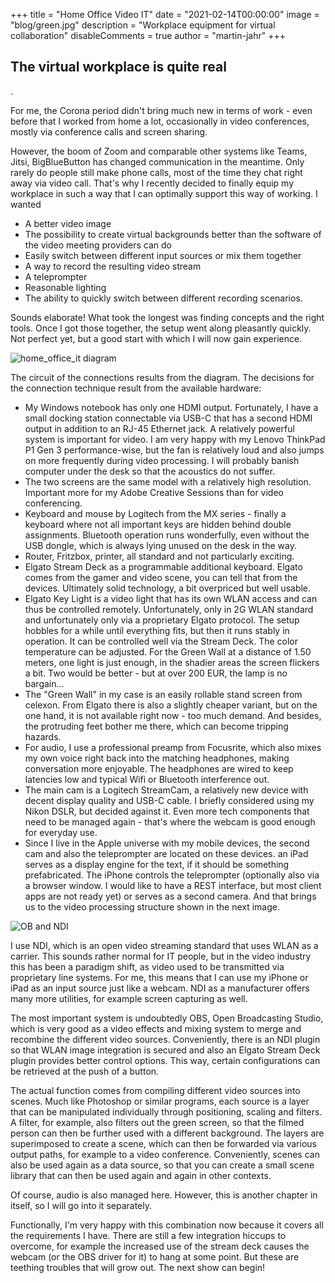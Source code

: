 +++
title = "Home Office Video IT"
date = "2021-02-14T00:00:00"
image = "blog/green.jpg"
description = "Workplace equipment for virtual collaboration"
disableComments = true
author = "martin-jahr"
+++

## The virtual workplace is quite real

.

For me, the Corona period didn't bring much new in terms of work - even before that I worked from home a lot, occasionally in video conferences, mostly via conference calls and screen sharing.

However, the boom of Zoom and comparable other systems like Teams, Jitsi, BigBlueButton has changed communication in the meantime. Only rarely do people still make phone calls, most of the time they chat right away via video call. That's why I recently decided to finally equip my workplace in such a way that I can optimally support this way of working. I wanted

* A better video image
* The possibility to create virtual backgrounds better than the software of the video meeting providers can do
* Easily switch between different input sources or mix them together
* A way to record the resulting video stream
* A teleprompter
* Reasonable lighting
* The ability to quickly switch between different recording scenarios.

Sounds elaborate! What took the longest was finding concepts and the right tools. Once I got those together, the setup went along pleasantly quickly. Not perfect yet, but a good start with which I will now gain experience. 

![home_office_it diagram](https://res.cloudinary.com/dzw4emsdt/image/upload/c_scale,w_900,q_auto/v1651439074/selfscrum/portfolio_vmo92l.png)

The circuit of the connections results from the diagram. The decisions for the connection technique result from the available hardware:

* My Windows notebook has only one HDMI output. Fortunately, I have a small docking station connectable via USB-C that has a second HDMI output in addition to an RJ-45 Ethernet jack. A relatively powerful system is important for video. I am very happy with my Lenovo ThinkPad P1 Gen 3 performance-wise, but the fan is relatively loud and also jumps on more frequently during video processing. I will probably banish computer under the desk so that the acoustics do not suffer.
* The two screens are the same model with a relatively high resolution. Important more for my Adobe Creative Sessions than for video conferencing.
* Keyboard and mouse by Logitech from the MX series - finally a keyboard where not all important keys are hidden behind double assignments. Bluetooth operation runs wonderfully, even without the USB dongle, which is always lying unused on the desk in the way.
* Router, Fritzbox, printer, all standard and not particularly exciting.
* Elgato Stream Deck as a programmable additional keyboard. Elgato comes from the gamer and video scene, you can tell that from the devices. Ultimately solid technology, a bit overpriced but well usable.
* Elgato Key Light is a video light that has its own WLAN access and can thus be controlled remotely. Unfortunately, only in 2G WLAN standard and unfortunately only via a proprietary Elgato protocol. The setup hobbles for a while until everything fits, but then it runs stably in operation. It can be controlled well via the Stream Deck. The color temperature can be adjusted. For the Green Wall at a distance of 1.50 meters, one light is just enough, in the shadier areas the screen flickers a bit. Two would be better - but at over 200 EUR, the lamp is no bargain...
* The "Green Wall" in my case is an easily rollable stand screen from celexon. From Elgato there is also a slightly cheaper variant, but on the one hand, it is not available right now - too much demand. And besides, the protruding feet bother me there, which can become tripping hazards. 
* For audio, I use a professional preamp from Focusrite, which also mixes my own voice right back into the matching headphones, making conversation more enjoyable. The headphones are wired to keep latencies low and typical Wifi or Bluetooth interference out.
* The main cam is a Logitech StreamCam, a relatively new device with decent display quality and USB-C cable. I briefly considered using my Nikon DSLR, but decided against it. Even more tech components that need to be managed again - that's where the webcam is good enough for everyday use.
* Since I live in the Apple universe with my mobile devices, the second cam and also the teleprompter are located on these devices. an iPad serves as a display engine for the text, if it should be something prefabricated. The iPhone controls the teleprompter (optionally also via a browser window. I would like to have a REST interface, but most client apps are not ready yet) or serves as a second camera. And that brings us to the video processing structure shown in the next image.

![OB and NDI](https://res.cloudinary.com/dzw4emsdt/image/upload/c_scale,w_900,q_auto/v1613339559/selfscrum/Portfolio-Digital_Consulting_ckt3dt.png)

I use NDI, which is an open video streaming standard that uses WLAN as a carrier. This sounds rather normal for IT people, but in the video industry this has been a paradigm shift, as video used to be transmitted via proprietary line systems. For me, this means that I can use my iPhone or iPad as an input source just like a webcam. NDI as a manufacturer offers many more utilities, for example screen capturing as well.

The most important system is undoubtedly OBS, Open Broadcasting Studio, which is very good as a video effects and mixing system to merge and recombine the different video sources. Conveniently, there is an NDI plugin so that WLAN image integration is secured and also an Elgato Stream Deck plugin provides better control options. This way, certain configurations can be retrieved at the push of a button.

The actual function comes from compiling different video sources into scenes. Much like Photoshop or similar programs, each source is a layer that can be manipulated individually through positioning, scaling and filters. A filter, for example, also filters out the green screen, so that the filmed person can then be further used with a different background. The layers are superimposed to create a scene, which can then be forwarded via various output paths, for example to a video conference. Conveniently, scenes can also be used again as a data source, so that you can create a small scene library that can then be used again and again in other contexts.

Of course, audio is also managed here. However, this is another chapter in itself, so I will go into it separately.

Functionally, I'm very happy with this combination now because it covers all the requirements I have. There are still a few integration hiccups to overcome, for example the increased use of the stream deck causes the webcam (or the OBS driver for it) to hang at some point. But these are teething troubles that will grow out. The next show can begin!




